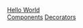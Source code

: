 
[Hello World](./pages/helloWorld.md)  
[Components](./pages/components.md)
[Decorators](./pages/decorators.md)

